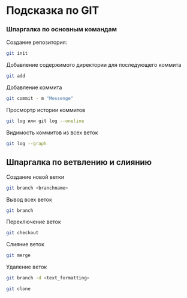 # Подсказка по GIT
### Шпаргалка по основным командам

Создание репозитория:
```sh
git init
```

Добавление содержимого директории для последующего коммита
```sh
git add
```

Добавление коммита
```sh
git commit - m "Messenge"
```

Просмортр истории коммитов
```sh
git log или git log --oneline
```

Видимость коммитов из всех веток

```sh
git log --graph

```

## Шпаргалка по ветвлению и слиянию

Создание новой ветки
```sh
git branch <branchname> 
```

Вывод всех веток 
```sh
git branch
```

Переключение веток
```sh
git checkout
```

Слияние веток
```sh
git merge 
```
 Удаление веток
```sh
git branch -d <text_formatting>
```

```sh
git clone
```

